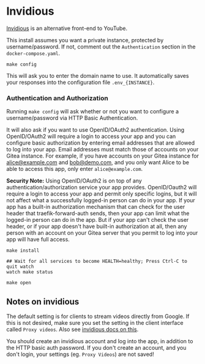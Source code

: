 # Invidious

[Invidious](https://github.com/iv-org/invidious) is an alternative front-end to
YouTube.

This install assumes you want a private instance, protected by
username/password. If not, comment out the `Authentication` section in the
`docker-compose.yaml`.

```
make config
```

This will ask you to enter the domain name to use.
It automatically saves your responses into the configuration file
`.env_{INSTANCE}`.

### Authentication and Authorization

Running `make config` will ask whether or not
you want to configure a username/password via HTTP Basic Authentication.

It will also ask if you want to use OpenID/OAuth2 authentication. Using
OpenID/OAuth2 will require a login to access your app and you can configure
basic authorization by entering email addresses that are allowed to log into
your app. Email addresses must match those of accounts on your Gitea instance.
For example, if you have accounts on your Gitea instance for
alice@example.com and bob@demo.com, and you only want Alice to be able to
access this app, only enter `alice@example.com`.

**Security Note:** Using OpenID/OAuth2 is on top of any
authentication/authorization service your app provides. OpenID/Oauth2 will
require a login to access your app and permit only specific logins, but it
will not affect what a successfully logged-in person can do in your app. If
your app has a built-in authorization mechanism that can check for the user
header that traefik-forward-auth sends, then your app can limit what the
logged-in person can do in the app. But if your app can't check the user
header, or if your app doesn't have built-in authorization at all, then any
person with an account on your Gitea server that you permit to log into your
app will have full access.

```
make install
```

```
## Wait for all services to become HEALTH=healthy; Press Ctrl-C to quit watch
watch make status
```

```
make open
```

## Notes on invidious

The default setting is for clients to stream videos directly from Google. If
this is not desired, make sure you set the setting in the client interface
called `Proxy videos`. Also see [invidious docs on
this](https://github.com/iv-org/documentation/blob/master/Always-use-%22local%22-to-proxy-video-through-the-server-without-creating-an-account.md).

You should create an invidious account and log into the app, in addition to the
HTTP basic auth password. If you don't create an account, and you don't login,
your settings (eg. `Proxy Videos`) are not saved!

